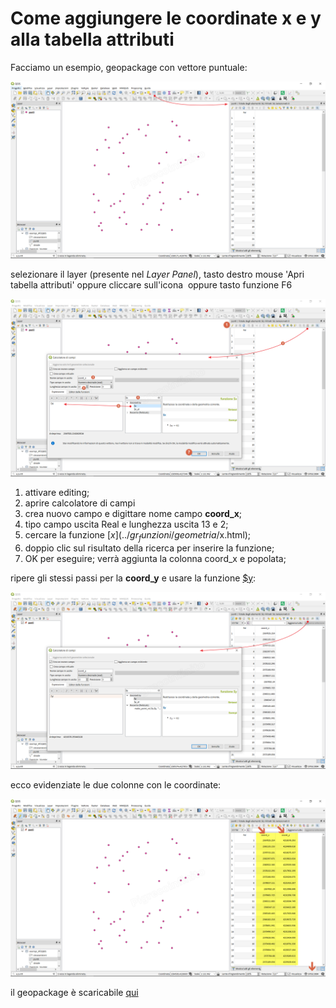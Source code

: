 # Come aggiungere le coordinate x e y alla tabella attributi

Facciamo un esempio, geopackage con vettore puntuale:

![](/img/esempi/add_coord_xy/add_coord1.png)

selezionare il layer (presente nel _Layer Panel_), tasto destro mouse 'Apri tabella attributi' oppure cliccare sull'icona 
<a href="#" target="_blank"><img width="24" src="https://docs.qgis.org/2.18/it/_images/mActionOpenTable.png" class="immagonobox" alt="" /></a> oppure tasto funzione F6

![](/img/esempi/add_coord_xy/add_coord2.png)

1. attivare editing;
2. aprire calcolatore di campi <a href="#" target="_blank"><img width="24" src="https://docs.qgis.org/testing/en/_images/mActionCalculateField.png" class="immagonobox" alt="" /></a>
3. crea nuovo campo e digittare nome campo **coord_x**;
4. tipo campo uscita Real e lunghezza uscita 13 e 2;
5. cercare la funzione [$x](../gr_funzioni/geometria/$x.html);
6. doppio clic sul risultato della ricerca per inserire la funzione;
7. OK per eseguire; verrà aggiunta la colonna coord_x e popolata;

ripere gli stessi passi per la **coord_y** e usare la funzione [\$y](../gr_funzioni/geometria/$y.html):

![](/img/esempi/add_coord_xy/add_coord3.png)

ecco evidenziate le due colonne con le coordinate:

![](/img/esempi/add_coord_xy/add_coord4.png)

il geopackage è scaricabile [qui](https://github.com/gbvitrano/HfcQGIS/blob/master/esempi/dati_esempi.zip?raw=true)
